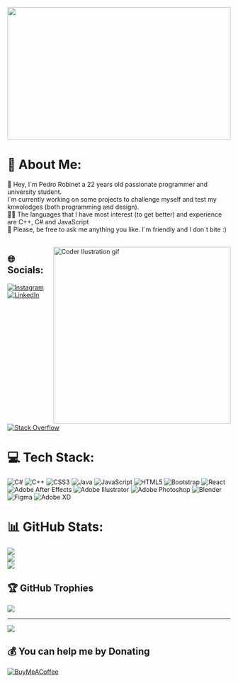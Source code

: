<img  width="100%" height="300px" src="https://media.tenor.com/r77Sc4J25JMAAAAC/banner.gif"> <br>

# 💫 About Me:
👋 Hey, I´m Pedro Robinet a 22 years old passionate programmer and university student.<br>I´m currently working on some projects to challenge myself and test my knwoledges (both programming and design).<br>👨‍💻 The languages that I have most interest (to get better) and experience are C++, C# and JavaScript<br>💬 Please, be free to ask me anything you like. I´m friendly and I don´t bite :)<br><br>

<img align="right" alt="Coder Ilustration gif" width= "400" src="https://i.pinimg.com/originals/e4/26/70/e426702edf874b181aced1e2fa5c6cde.gif">


## 🌐 Socials:
[![Instagram](https://img.shields.io/badge/Instagram-%23E4405F.svg?logo=Instagram&logoColor=white)](https://instagram.com/peporobinet) [![LinkedIn](https://img.shields.io/badge/LinkedIn-%230077B5.svg?logo=linkedin&logoColor=white)](https://linkedin.com/in/robinetpedro/) [![Stack Overflow](https://img.shields.io/badge/-Stackoverflow-FE7A16?logo=stack-overflow&logoColor=white)](https://es.stackoverflow.com/users/316478/pedro-rob)


# 💻 Tech Stack:
![C#](https://img.shields.io/badge/c%23-%23239120.svg?style=for-the-badge&logo=c-sharp&logoColor=white) ![C++](https://img.shields.io/badge/c++-%2300599C.svg?style=for-the-badge&logo=c%2B%2B&logoColor=white) ![CSS3](https://img.shields.io/badge/css3-%231572B6.svg?style=for-the-badge&logo=css3&logoColor=white) ![Java](https://img.shields.io/badge/java-%23ED8B00.svg?style=for-the-badge&logo=java&logoColor=white) ![JavaScript](https://img.shields.io/badge/javascript-%23323330.svg?style=for-the-badge&logo=javascript&logoColor=%23F7DF1E) ![HTML5](https://img.shields.io/badge/html5-%23E34F26.svg?style=for-the-badge&logo=html5&logoColor=white) ![Bootstrap](https://img.shields.io/badge/bootstrap-%23563D7C.svg?style=for-the-badge&logo=bootstrap&logoColor=white) ![React](https://img.shields.io/badge/react-%2320232a.svg?style=for-the-badge&logo=react&logoColor=%2361DAFB) ![Adobe After Effects](https://img.shields.io/badge/Adobe%20After%20Effects-9999FF.svg?style=for-the-badge&logo=Adobe%20After%20Effects&logoColor=white) ![Adobe Illustrator](https://img.shields.io/badge/adobeillustrator-%23FF9A00.svg?style=for-the-badge&logo=adobeillustrator&logoColor=white) ![Adobe Photoshop](https://img.shields.io/badge/adobephotoshop-%2331A8FF.svg?style=for-the-badge&logo=adobephotoshop&logoColor=white) ![Blender](https://img.shields.io/badge/blender-%23F5792A.svg?style=for-the-badge&logo=blender&logoColor=white) 	![Figma](https://img.shields.io/badge/figma-%23F24E1E.svg?style=for-the-badge&logo=figma&logoColor=white) ![Adobe XD](https://img.shields.io/badge/Adobe%20XD-470137?style=for-the-badge&logo=Adobe%20XD&logoColor=#FF61F6)
# 📊 GitHub Stats:
![](https://github-readme-stats.vercel.app/api?username=PedroR01&theme=radical&hide_border=false&include_all_commits=false&count_private=true)<br/>
![](https://github-readme-streak-stats.herokuapp.com/?user=PedroR01&theme=radical&hide_border=false)<br/>
![](https://github-readme-stats.vercel.app/api/top-langs/?username=PedroR01&theme=radical&hide_border=false&include_all_commits=false&count_private=true&layout=compact)

## 🏆 GitHub Trophies
![](https://github-profile-trophy.vercel.app/?username=PedroR01&theme=radical&no-frame=true&no-bg=true&margin-w=4)

---
[![](https://visitcount.itsvg.in/api?id=PedroR01&icon=0&color=0)](https://visitcount.itsvg.in)

  ## 💰 You can help me by Donating
  [![BuyMeACoffee](https://img.shields.io/badge/Buy%20Me%20a%20Coffee-ffdd00?style=for-the-badge&logo=buy-me-a-coffee&logoColor=black)](https://buymeacoffee.com/probinet01) 

